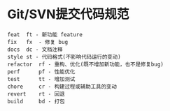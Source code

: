 # Git/SVN提交代码规范
    feat  ft - 新功能 feature
    fix   fx  - 修复 bug
    docs  dc - 文档注释
    style st - 代码格式(不影响代码运行的变动)
    refactor  rf - 重构、优化(既不增加新功能，也不是修复bug)
    perf      pf - 性能优化
    test      tt - 增加测试
    chore     cr - 构建过程或辅助工具的变动
    revert    rt - 回退
    build     bd - 打包